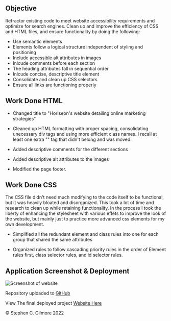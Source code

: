 ## Objective 

Refractor existing code to meet website accessibility requirements and optimize for search engines. Clean up and improve the efficiency of CSS and HTML files, and ensure functionality by doing the following: 

* Use semantic elements
* Elements follow a logical structure independent of styling and positioning
* Include accessible alt attributes in images
* Inlcude comments before each section
* The heading attributes fall in sequential order
* Inlcude concise, descriptive title element
* Consolidate and clean up CSS selectors
* Ensure all links are functioning properly

## Work Done HTML

- Changed title to "Horiseon's website detailing online marketing strategies"

- Cleaned up HTML formatting with proper spacing, consolidating unecessary div tags and using more efficient class names. I recall at least one extra "</img>" tag that didn't belong and was moved.

- Added descriptive comments for the different sections

- Added descriptive alt attributes to the images

- Modified the page footer.


## Work Done CSS

The CSS file didn't need much modifying to the code itself to be functional, but it was heavily bloated and disorganized. This took a lot of time and research to clean up while retaining functionality. In the process I took the liberty of enhancing the stylesheet with various effets to improve the look of the website, but mainly just to practice more advanced css elements for my own development.  

- Simplified all the redundant element and class rules into one for each group that shared the same attributes

- Organized rules to follow cascading priority rules in the order of Element rules first, class selector rules, and id selector rules.  


## Application Screenshot & Deployment

![Screenshot of website](./assets/images/01-Week-Homework_index.html.png)

Repository uploaded to [GitHub](
https://github.com/scgilmore87/01-Week-Homework)

View The final deployed project [Website Here](https://scgilmore87.github.io/01-Week-Homework/)


&copy; Stephen C. Gilmore 2022